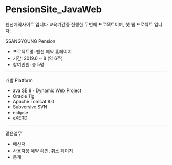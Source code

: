 # PensionSite_JavaWeb
펜션예약사이트 입니다
교육기간중 진행한 두번째 프로젝트이며, 첫 웹 프로젝트 입니다.

SSANGYOUNG Pension

* 프로젝트명: 펜션 예약 홈페이지
* 기간: 2019.6 ~ 8 (약 6주)
* 참여인원: 총 5명

---
개발 Platform

* ava SE 8 - Dynamic Web Project
* Oracle 11g
* Apache Tomcat 8.0
* Subversive SVN
* eclipse
* eXERD

---
맡은업무

* 메신저
* 사용자용 예약 확인, 취소 페이지
* 통계
